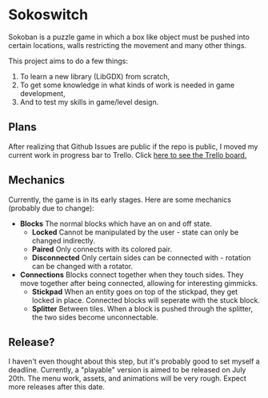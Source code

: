 # Sokoswitch
Sokoban is a puzzle game in which a box like object must be pushed into certain locations, walls restricting the movement and many other things. 

This project aims to do a few things: 
1. To learn a new library (LibGDX) from scratch,
2. To get some knowledge in what kinds of work is needed in game development,
3. And to test my skills in game/level design.

## Plans
After realizing that Github Issues are public if the repo is public, I moved my current work in progress bar to Trello. Click [here to see the Trello board.](https://trello.com/b/kv0qgetI/soko-switch-development)

## Mechanics
Currently, the game is in its early stages. Here are some mechanics (probably due to change):
- **Blocks** The normal blocks which have an on and off state.
  - **Locked** Cannot be manipulated by the user - state can only be changed indirectly.
  - **Paired** Only connects with its colored pair.
  - **Disconnected** Only certain sides can be connected with - rotation can be changed with a rotator.
- **Connections** Blocks connect together when they touch sides. They move together after being connected, allowing for interesting gimmicks.
  - **Stickpad** When an entity goes on top of the stickpad, they get locked in place. Connected blocks will seperate with the stuck block. 
  - **Splitter** Between tiles. When a block is pushed through the splitter, the two sides become unconnectable.
  
## Release?
I haven't even thought about this step, but it's probably good to set myself a deadline. Currently, a "playable" version is aimed to be released on July 20th. The menu work, assets, and animations will be very rough. Expect more releases after this date.
